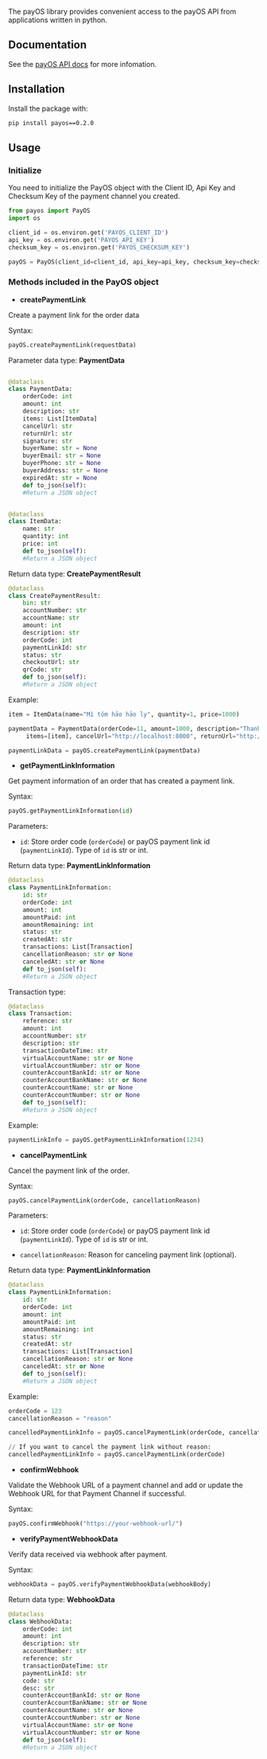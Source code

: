 The payOS library provides convenient access to the payOS API from applications written in python.

## Documentation

See the [payOS API docs](https://payos.vn/docs/api/) for more infomation.

## Installation

Install the package with:

```bash
pip install payos==0.2.0
```

## Usage

### Initialize

You need to initialize the PayOS object with the Client ID, Api Key and Checksum Key of the payment channel you created.


```python
from payos import PayOS
import os

client_id = os.environ.get('PAYOS_CLIENT_ID')
api_key = os.environ.get('PAYOS_API_KEY')
checksum_key = os.environ.get('PAYOS_CHECKSUM_KEY')

payOS = PayOS(client_id=client_id, api_key=api_key, checksum_key=checksum_key)
```

### Methods included in the PayOS object

- **createPaymentLink**

Create a payment link for the order data

Syntax:

```python
payOS.createPaymentLink(requestData)
```

Parameter data type: **PaymentData**

```python

@dataclass
class PaymentData:
    orderCode: int
    amount: int
    description: str
    items: List[ItemData]
    cancelUrl: str
    returnUrl: str
    signature: str
    buyerName: str = None
    buyerEmail: str = None
    buyerPhone: str = None
    buyerAddress: str = None
    expiredAt: str = None
    def to_json(self):
    #Return a JSON object


@dataclass
class ItemData:
    name: str
    quantity: int
    price: int
    def to_json(self):
    #Return a JSON object


```

Return data type: **CreatePaymentResult**

```python
@dataclass
class CreatePaymentResult:
    bin: str
    accountNumber: str
    accountName: str
    amount: int
    description: str
    orderCode: int
    paymentLinkId: str
    status: str
    checkoutUrl: str
    qrCode: str
    def to_json(self):
    #Return a JSON object
```

Example:

```py
item = ItemData(name="Mì tôm hảo hảo ly", quantity=1, price=1000)

paymentData = PaymentData(orderCode=11, amount=1000, description="Thanh toan don hang",
     items=[item], cancelUrl="http://localhost:8000", returnUrl="http://localhost:8000")

paymentLinkData = payOS.createPaymentLink(paymentData)
```

- **getPaymentLinkInformation**

Get payment information of an order that has created a payment link.

Syntax:

```python
payOS.getPaymentLinkInformation(id)
```

Parameters:

- `id`: Store order code (`orderCode`) or payOS payment link id (`paymentLinkId`). Type of `id` is str or int.

Return data type: **PaymentLinkInformation**

```py
@dataclass
class PaymentLinkInformation:
    id: str
    orderCode: int
    amount: int
    amountPaid: int
    amountRemaining: int
    status: str
    createdAt: str
    transactions: List[Transaction]
    cancellationReason: str or None
    canceledAt: str or None
    def to_json(self):
    #Return a JSON object
```

Transaction type: 

```python
@dataclass
class Transaction:
    reference: str
    amount: int
    accountNumber: str
    description: str
    transactionDateTime: str
    virtualAccountName: str or None
    virtualAccountNumber: str or None
    counterAccountBankId: str or None
    counterAccountBankName: str or None
    counterAccountName: str or None
    counterAccountNumber: str or None
    def to_json(self):
    #Return a JSON object
```

Example:

```py
paymentLinkInfo = payOS.getPaymentLinkInformation(1234)
```

- **cancelPaymentLink**

Cancel the payment link of the order.

Syntax:

```python
payOS.cancelPaymentLink(orderCode, cancellationReason)
```

Parameters:

- `id`: Store order code (`orderCode`) or payOS payment link id (`paymentLinkId`). Type of `id` is str or int.

- `cancellationReason`: Reason for canceling payment link (optional).

Return data type: **PaymentLinkInformation**

```py
@dataclass
class PaymentLinkInformation:
    id: str
    orderCode: int
    amount: int
    amountPaid: int
    amountRemaining: int
    status: str
    createdAt: str
    transactions: List[Transaction]
    cancellationReason: str or None
    canceledAt: str or None
    def to_json(self):
    #Return a JSON object
```

Example:

```py
orderCode = 123
cancellationReason = "reason"

cancelledPaymentLinkInfo = payOS.cancelPaymentLink(orderCode, cancellationReason)

// If you want to cancel the payment link without reason:
cancelledPaymentLinkInfo = payOS.cancelPaymentLink(orderCode)
```

- **confirmWebhook**

Validate the Webhook URL of a payment channel and add or update the Webhook URL for that Payment Channel if successful.

Syntax:

```py
payOS.confirmWebhook("https://your-webhook-url/")
```

- **verifyPaymentWebhookData**

Verify data received via webhook after payment.

Syntax:

```py
webhookData = payOS.verifyPaymentWebhookData(webhookBody)
```

Return data type: **WebhookData**

```py
@dataclass
class WebhookData:
    orderCode: int
    amount: int
    description: str
    accountNumber: str
    reference: str
    transactionDateTime: str
    paymentLinkId: str
    code: str
    desc: str
    counterAccountBankId: str or None
    counterAccountBankName: str or None
    counterAccountName: str or None
    counterAccountNumber: str or None
    virtualAccountName: str or None
    virtualAccountNumber: str or None
    def to_json(self):
    #Return a JSON object
```
